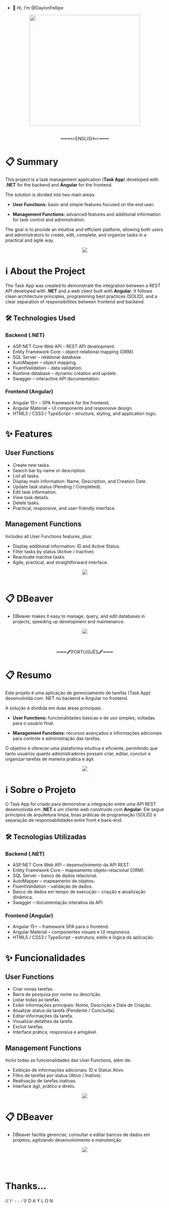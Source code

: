 - 👋 Hi, I’m @DaylonFellipe

<div align="center">
   <img width="350" src="https://github.com/user-attachments/assets/86e9f3a2-e66c-46ed-a890-65cb28714081"/>
</div>

<br>
<div align="center">
  <p>➖➖➖✏️ENGLISH✏️➖➖➖</p>
</div>


# 📋 Summary

This project is a task management application (**Task App**) developed with **.NET** for the backend and **Angular** for the frontend.

The solution is divided into two main areas:

- **User Functions:** basic and simple features focused on the end user.

- **Management Functions:** advanced features and additional information for task control and administration.

The goal is to provide an intuitive and efficient platform, allowing both users and administrators to create, edit, complete, and organize tasks in a practical and agile way.

<div align="center">
   <img src="https://github.com/user-attachments/assets/828e3683-fa9a-4ea7-9aa9-d38028f40e2a"/>
</div>


# ℹ️ About the Project

The Task App was created to demonstrate the integration between a REST API developed with **.NET** and a web client built with **Angular**. It follows clean architecture principles, programming best practices (SOLID), and a clear separation of responsibilities between frontend and backend.

## 🛠 Technologies Used

### Backend (.NET)
- ASP.NET Core Web API – REST API development.
- Entity Framework Core – object-relational mapping (ORM).
- SQL Server – relational database.
- AutoMapper – object mapping.
- FluentValidation – data validation.
- Runtime database – dynamic creation and update.
- Swagger – interactive API documentation.

### Frontend (Angular)
- Angular 15+ – SPA framework for the frontend.
- Angular Material – UI components and responsive design.
- HTML5 / CSS3 / TypeScript – structure, styling, and application logic.


# ✨ Features

## User Functions
- Create new tasks.
- Search bar by name or description.
- List all tasks.
- Display main information: Name, Description, and Creation Date.
- Update task status (Pending / Completed).
- Edit task information.
- View task details.
- Delete tasks.
- Practical, responsive, and user-friendly interface.

## Management Functions
Includes all User Functions features, plus:
- Display additional information: ID and Active Status.
- Filter tasks by status (Active / Inactive).
- Reactivate inactive tasks.
- Agile, practical, and straightforward interface.

<div align="center">
   <img src="https://github.com/user-attachments/assets/52451258-cda4-4220-929f-3ee87e1f4631"/>
</div>
<br>

# 📋 DBeaver
- DBeaver makes it easy to manage, query, and edit databases in projects, speeding up development and maintenance.
<div align="center">
   <img src="https://github.com/user-attachments/assets/28de6b2a-5fb4-444d-b2b7-8bcf523c84bc"/>
</div>
<br>


<br>
<div align="center">
  <p>➖➖➖🖍PORTUGUÊS🖍➖➖➖</p>
</div>



# 📋 Resumo

Este projeto é uma aplicação de gerenciamento de tarefas (Task App) desenvolvida com .NET no backend e Angular no frontend.


A solução é dividida em duas áreas principais:

- **User Functions:** funcionalidades básicas e de uso simples, voltadas para o usuário final.

- **Management Functions:** recursos avançados e informações adicionais para controle e administração das tarefas.

O objetivo é oferecer uma plataforma intuitiva e eficiente, permitindo que tanto usuários quanto administradores possam criar, editar, concluir e organizar tarefas de maneira prática e ágil.

<div align="center">
   <img src="https://github.com/user-attachments/assets/828e3683-fa9a-4ea7-9aa9-d38028f40e2a"/>
</div>


# ℹ️ Sobre o Projeto

O Task App foi criado para demonstrar a integração entre uma API REST desenvolvida em **.NET** e um cliente web construído com **Angular**. Ele segue princípios de arquitetura limpa, boas práticas de programação (SOLID) e separação de responsabilidades entre front e back-end.


## 🛠 Tecnologias Utilizadas


### Backend (.NET)
- ASP.NET Core Web API – desenvolvimento da API REST.
- Entity Framework Core – mapeamento objeto-relacional (ORM).
- SQL Server – banco de dados relacional.
- AutoMapper – mapeamento de objetos.
- FluentValidation – validação de dados.
- Banco de dados em tempo de execução – criação e atualização dinâmica.
- Swagger – documentação interativa da API.


### Frontend (Angular)
- Angular 15+ – framework SPA para o frontend.
- Angular Material – componentes visuais e UI responsiva.
- HTML5 / CSS3 / TypeScript – estrutura, estilo e lógica da aplicação.



# ✨ Funcionalidades

## User Functions
- Criar novas tarefas.
- Barra de pesquisa por nome ou descrição.
- Listar todas as tarefas.
- Exibir informações principais: Nome, Descrição e Data de Criação.
- Atualizar status da tarefa (Pendente / Concluída).
- Editar informações da tarefa.
- Visualizar detalhes da tarefa.
- Excluir tarefas.
- Interface prática, responsiva e amigável.


## Management Functions
Inclui todas as funcionalidades das User Functions, além de:
- Exibição de informações adicionais: ID e Status Ativo.
- Filtro de tarefas por status (Ativo / Inativo).
- Reativação de tarefas inativas.
- Interface ágil, prático e direto.


<div align="center">
   <img src="https://github.com/user-attachments/assets/52451258-cda4-4220-929f-3ee87e1f4631"/>
</div>

# 📋 DBeaver
- DBeaver facilita gerenciar, consultar e editar bancos de dados em projetos, agilizando desenvolvimento e manutenção.
<div align="center">
   <img src="https://github.com/user-attachments/assets/28de6b2a-5fb4-444d-b2b7-8bcf523c84bc"/>
</div>
<br>
<br><br>

# Thanks...

//   /ᐠ - ˕ -マ D A Y L O N
